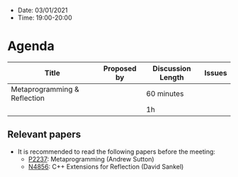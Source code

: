 * Date: 03/01/2021
* Time: 19:00-20:00

# Agenda

| Title | Proposed by | Discussion Length | Issues       |
|----------|-------------|-------------|----------------|
| Metaprogramming & Reflection |   | 60 minutes   |   |
|           |   | 1h     |          |

## Relevant papers

* It is recommended to read the following papers before the meeting:
  * [P2237](https://wg21.link/p2237): Metaprogramming (Andrew Sutton) 
  * [N4856](https://wg21.link/n4856): C++ Extensions for Reflection (David Sankel) 
